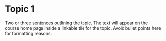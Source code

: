 # Topic 1

Two or three sentences outlining the topic. The text will appear on the course home page inside a linkable tile for the topic. Avoid bullet points here for formatting reasons.